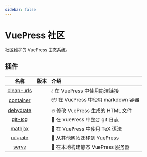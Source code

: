 ```yaml
---
sidebar: false
---
```


# VuePress 社区

社区维护的 VuePress 生态系统。

## 插件

| 名称 | 版本 | 介绍 |
|:-:|:-:|:- |
| [clean-urls](./plugins/clean-urls) | <NpmLink pkg="vuepress-plugin-clean-urls"/> | :droplet: 在 VuePress 中使用简洁链接 |
| [container](./plugins/container) | <NpmLink pkg="vuepress-plugin-container"/> | :package: 在 VuePress 中使用 markdown 容器 |
| [dehydrate](./plugins/dehydrate) | <NpmLink pkg="vuepress-plugin-dehydrate"/> | :fire: 修改 VuePress 生成的 HTML 文件 |
| [git-log](./plugins/git-log) | <NpmLink pkg="vuepress-plugin-git-log"/> | :floppy_disk: 在 VuePress 中整合 git 日志 |
| [mathjax](./plugins/mathjax) | <NpmLink pkg="vuepress-plugin-mathjax"/> | :page_with_curl: 在 VuePress 中使用 TeX 语法 |
| [migrate](./plugins/migrate) | <NpmLink pkg="vuepress-plugin-migrate"/> | :paw_prints: 从其他网站迁移到 VuePress |
| [serve](./plugins/serve) | <NpmLink pkg="vuepress-plugin-serve"/> | :key: 在本地构建静态 VuePress 服务器 |
